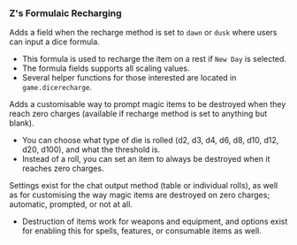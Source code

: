 ### Z's Formulaic Recharging

Adds a field when the recharge method is set to `dawn` or `dusk` where users can input a dice formula.
- This formula is used to recharge the item on a rest if `New Day` is selected.
- The formula fields supports all scaling values.
- Several helper functions for those interested are located in `game.dicerecharge`.

Adds a customisable way to prompt magic items to be destroyed when they reach zero charges (available if recharge method is set to anything but blank).
- You can choose what type of die is rolled (d2, d3, d4, d6, d8, d10, d12, d20, d100), and what the threshold is.
- Instead of a roll, you can set an item to always be destroyed when it reaches zero charges.

Settings exist for the chat output method (table or individual rolls), as well as for customising the way magic items are destroyed on zero charges; automatic, prompted, or not at all.
- Destruction of items work for weapons and equipment, and options exist for enabling this for spells, features, or consumable items as well.